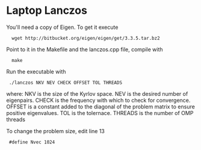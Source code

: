 # Laptop Lanczos

You'll need a copy of Eigen. To get it execute

      wget http://bitbucket.org/eigen/eigen/get/3.3.5.tar.bz2

Point to it in the Makefile and the lanczos.cpp file, compile with

      make

Run the executable with

     ./lanczos NKV NEV CHECK OFFSET TOL THREADS

where:
NKV is the size of the Kyrlov space.
NEV is the desired number of eigenpairs.
CHECK is the frequency with which to check for convergence.
OFFSET is a constant added to the diagonal of the problem matrix to ensure positive eigenvalues.
TOL is the tolernace.
THREADS is the number of OMP threads

To change the problem size,
edit line 13

     #define Nvec 1024
